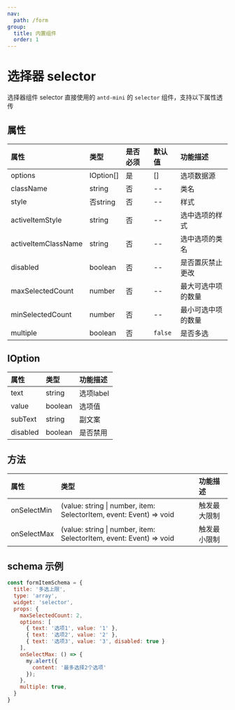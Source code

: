 ```yaml
---
nav:
  path: /form
group:
  title: 内置组件
  order: 1
---
```


# 选择器 selector

选择器组件 selector 直接使用的 `antd-mini` 的 `selector` 组件，支持以下属性透传


## 属性

| 属性                    |    类型          | 是否必须      | 默认值          |  功能描述               |
| :--------              | :--------        | :---        | :----          |  :---                  |
| options                |  IOption[]       |  是         |  []            |  选项数据源              |
| className              |  string          |  否         |  --            |  类名                   |
| style                  |  否string        |  否         |  --            |  样式                   |
| activeItemStyle        | string           |  否         |  --            |  选中选项的样式           |
| activeItemClassName    | string           |  否         |  --            |  选中选项的类名           |
| disabled               | boolean          |  否         |  --            |  是否置灰禁止更改         |
| maxSelectedCount       | number           |  否         |  --            |  最大可选中项的数量        |
| minSelectedCount       | number           |  否         |  --            |  最小可选中项的数量        |
| multiple               | boolean          |  否         | `false`          |  是否多选                |

## IOption 

| 属性                 |    类型          |  功能描述              |
| :--------           | :--------       |  :---                  |
| text                | string          |  选项label              |
| value               | boolean         |  选项值                 |
| subText             | string          |  副文案                 |
| disabled            | boolean         |  是否禁用               |

## 方法

| 属性          | 类型                                                                 |   功能描述               |
| :--------    | :--------                                                            |  :---                  |
| onSelectMin  | (value: string \| number, item: SelectorItem, event: Event) => void   |  触发最大限制         |
| onSelectMax  | (value: string \| number, item: SelectorItem, event: Event) => void   |  触发最小限制          |


## schema 示例

```js
const formItemSchema = {
  title: '多选上限',
  type: 'array',
  widget: 'selector',
  props: {
    maxSelectedCount: 2,
    options: [
      { text: '选项1', value: '1' },
      { text: '选项2', value: '2' },
      { text: '选项3', value: '3', disabled: true }
    ],
    onSelectMax: () => {
      my.alert({
        content: '最多选择2个选项'
      });
    },
    multiple: true,
  }
}
```

